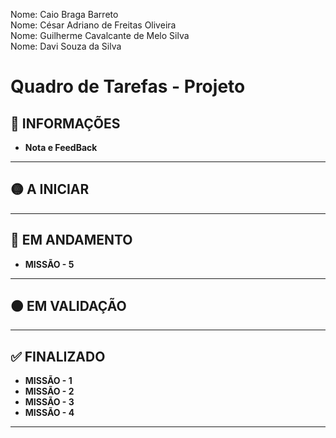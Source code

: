 Nome: Caio Braga Barreto</br>
Nome: César Adriano de Freitas Oliveira</br>
Nome: Guilherme Cavalcante de Melo Silva</br>
Nome: Davi Souza da Silva</br>

# Quadro de Tarefas - Projeto

## 📌 INFORMAÇÕES
- **Nota e FeedBack**

---

## 🟡 A INICIAR

---

## 🔵 EM ANDAMENTO
- **MISSÃO - 5**
---

## 🟠 EM VALIDAÇÃO

---

## ✅ FINALIZADO

- **MISSÃO - 1**
- **MISSÃO - 2**
- **MISSÃO - 3**
- **MISSÃO - 4**

---

